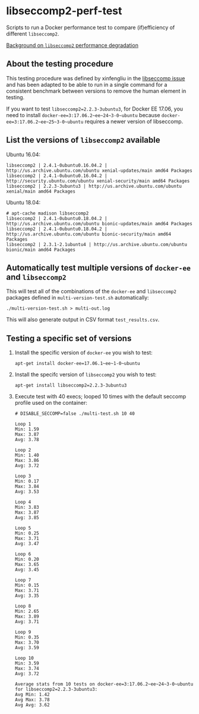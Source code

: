 # libseccomp2-perf-test

Scripts to run a Docker performance test to compare (if)efficiency of different `libseccomp2`.

[Background on `libseccomp2` performance degradation](https://github.com/seccomp/libseccomp/issues/153)

## About the testing procedure

This testing procedure was defined by xinfengliu in the [libseccomp issue](https://github.com/seccomp/libseccomp/issues/153#issuecomment-549274260) and has been adapted to be able to run in a single command for a consistent benchmark between versions to remove the human element in testing.

If you want to test `libseccomp2=2.2.3-3ubuntu3`, for Docker EE 17.06, you need to install `docker-ee=3:17.06.2~ee~24~3-0~ubuntu` because `docker-ee=3:17.06.2~ee~25~3-0~ubuntu` requires a newer version of libseccomp.

## List the versions of `libseccomp2` available

Ubuntu 16.04:

```
libseccomp2 | 2.4.1-0ubuntu0.16.04.2 | http://us.archive.ubuntu.com/ubuntu xenial-updates/main amd64 Packages
libseccomp2 | 2.4.1-0ubuntu0.16.04.2 | http://security.ubuntu.com/ubuntu xenial-security/main amd64 Packages
libseccomp2 | 2.2.3-3ubuntu3 | http://us.archive.ubuntu.com/ubuntu xenial/main amd64 Packages
```

Ubuntu 18.04:

```
# apt-cache madison libseccomp2
libseccomp2 | 2.4.1-0ubuntu0.18.04.2 | http://us.archive.ubuntu.com/ubuntu bionic-updates/main amd64 Packages
libseccomp2 | 2.4.1-0ubuntu0.18.04.2 | http://us.archive.ubuntu.com/ubuntu bionic-security/main amd64 Packages
libseccomp2 | 2.3.1-2.1ubuntu4 | http://us.archive.ubuntu.com/ubuntu bionic/main amd64 Packages
```

## Automatically test multiple versions of `docker-ee` and `libseccomp2`

This will test all of the combinations of the `docker-ee` and `libseccomp2` packages defined in `multi-version-test.sh` automatically:

```
./multi-version-test.sh > multi-out.log
```

This will also generate output in CSV format `test_results.csv`.

## Testing a specific set of versions

1. Install the specific version of `docker-ee` you wish to test:

   ```
   apt-get install docker-ee=17.06.1~ee~1-0~ubuntu
   ```

1. Install the specifc version of `libseccomp2` you wish to test:

   ```
   apt-get install libseccomp2=2.2.3-3ubuntu3
   ```

1. Execute test with 40 execs; looped 10 times with the default seccomp profile used on the container:

   ```
   # DISABLE_SECCOMP=false ./multi-test.sh 10 40

   Loop 1
   Min: 1.59
   Max: 3.87
   Avg: 3.78

   Loop 2
   Min: 1.40
   Max: 3.86
   Avg: 3.72

   Loop 3
   Min: 0.17
   Max: 3.84
   Avg: 3.53

   Loop 4
   Min: 3.83
   Max: 3.87
   Avg: 3.85

   Loop 5
   Min: 0.25
   Max: 3.71
   Avg: 3.47

   Loop 6
   Min: 0.20
   Max: 3.65
   Avg: 3.45

   Loop 7
   Min: 0.15
   Max: 3.71
   Avg: 3.35

   Loop 8
   Min: 2.65
   Max: 3.89
   Avg: 3.71

   Loop 9
   Min: 0.35
   Max: 3.70
   Avg: 3.59

   Loop 10
   Min: 3.59
   Max: 3.74
   Avg: 3.72

   Average stats from 10 tests on docker-ee=3:17.06.2~ee~24~3-0~ubuntu for libseccomp2=2.2.3-3ubuntu3:
   Avg Min: 1.42
   Avg Max: 3.78
   Avg Avg: 3.62
   ```

